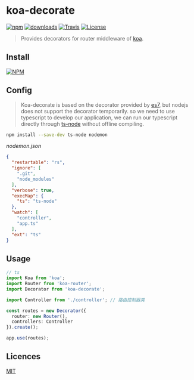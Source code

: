 # koa-decorate

[![npm](https://img.shields.io/npm/v/koa-decorate.svg)][npm-url]
[![downloads](https://img.shields.io/npm/dt/koa-decorate.svg)][npm-url]
[![Travis](https://travis-ci.org/6peiweb/koa-decorate.svg?branch=master)][travis-url]
[![License](https://img.shields.io/npm/l/koa-decorate.svg)](LICENSE)

[npm-url]: https://npmjs.org/package/koa-decorate
[travis-url]: https://travis-ci.org/6peiweb/koa-decorate
[es7-decorator-url]: https://github.com/wycats/javascript-decorators
[ts-node-url]: https://github.com/TypeStrong/ts-node

> Provides decorators for router middleware of [koa](https://github.com/koajs/koa).

## Install

[![NPM](https://nodei.co/npm/koa-decorate.png?downloads=true)](https://nodei.co/npm/koa-decorate/)

## Config
> Koa-decorate is based on the decorator provided by [es7][es7-decorator-url], but nodejs does not support the decorator temporarily. so we need to use typescript to develop our application, we can run our typescript directly through [ts-node][ts-node-url] without offline compiling.
```sh
npm install --save-dev ts-node nodemon
```
*nodemon.json*
```json
{
  "restartable": "rs",
  "ignore": [
    ".git",
    "node_modules"
  ],
  "verbose": true,
  "execMap": {
    "ts": "ts-node"
  },
  "watch": [
    "controller",
    "app.ts"
  ],
  "ext": "ts"
}
```

## Usage
```ts
// ts
import Koa from 'koa';
import Router from 'koa-router';
import Decorator from 'koa-decorate';

import Controller from './controller'; // 路由控制器类

const routes = new Decorator({
  router: new Router(),
  controllers: Controller
}).create();

app.use(routes);
```

## Licences

[MIT](LICENSE)